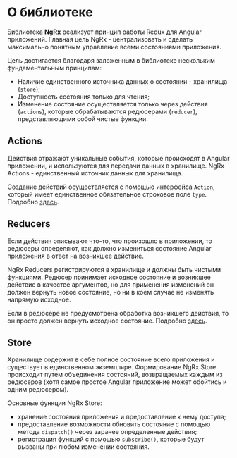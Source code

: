 # О библиотеке

Библиотека **NgRx** реализует принцип работы Redux для Angular приложений. Главная цель NgRx - централизовать и сделать максимально понятным управление всеми состояниями приложения.

Цель достигается благодаря заложенным в библиотеке нескольким фундаментальным принципам:

- Наличие единственного источника данных о состоянии - хранилища (`store`);
- Доступность состояния только для чтения;
- Изменение состояние осуществляется только через действия (`actions`), которые обрабатываются редюсерами (`reducer`), представляющими собой чистые функции.

## Actions

Действия отражают уникальные события, которые происходят в Angular приложении, и используются для передачи данных в хранилище. NgRx Actions - единственный источник данных для хранилища.

Создание действий осуществляется с помощью интерфейса `Action`, который имеет единственное обязательное строковое поле `type`. Подробно [здесь](actions.md).

## Reducers

Если действия описывают что-то, что произошло в приложении, то редюсеры определяют, как должно измениться состояние Angular приложения в ответ на возникшее действие.

NgRx Reducers регистрируются в хранилище и должны быть чистыми функциями. Редюсер принимает исходное состояние и возникшее действие в качестве аргументов, но для применения изменений он должен вернуть новое состояние, но ни в коем случае не изменять напрямую исходное.

Если в редюсере не предусмотрена обработка возникшего действия, то он просто должен вернуть исходное состояние. Подробно [здесь](reducers.md).

## Store

Хранилище содержит в себе полное состояние всего приложения и существует в единственном экземпляре. Формирование NgRx Store происходит путем объединения состояний, возвращаемых каждым из редюсеров (хотя самое простое Angular приложение может обойтись и одним редюсером).

Основные функции NgRx Store:

- хранение состояния приложения и предоставление к нему доступа;
- предоставление возможности обновить состояние с помощью метода `dispatch()` через заранее определенные действия;
- регистрация функций с помощью `subscribe()`, которые будут вызваны при любом изменении состояния.
